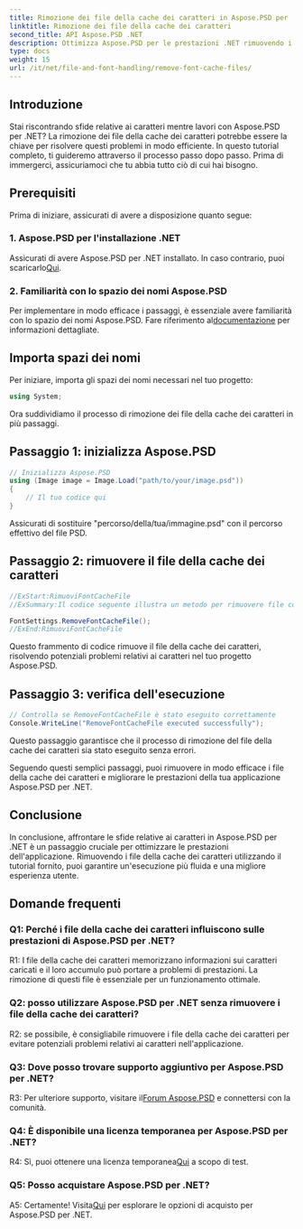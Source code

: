 ```yaml
---
title: Rimozione dei file della cache dei caratteri in Aspose.PSD per .NET
linktitle: Rimozione dei file della cache dei caratteri
second_title: API Aspose.PSD .NET
description: Ottimizza Aspose.PSD per le prestazioni .NET rimuovendo i file della cache dei caratteri. Segui la nostra guida passo passo per un'esecuzione senza intoppi.
type: docs
weight: 15
url: /it/net/file-and-font-handling/remove-font-cache-files/
---
```

## Introduzione

Stai riscontrando sfide relative ai caratteri mentre lavori con Aspose.PSD per .NET? La rimozione dei file della cache dei caratteri potrebbe essere la chiave per risolvere questi problemi in modo efficiente. In questo tutorial completo, ti guideremo attraverso il processo passo dopo passo. Prima di immergerci, assicuriamoci che tu abbia tutto ciò di cui hai bisogno.

## Prerequisiti

Prima di iniziare, assicurati di avere a disposizione quanto segue:

### 1. Aspose.PSD per l'installazione .NET

 Assicurati di avere Aspose.PSD per .NET installato. In caso contrario, puoi scaricarlo[Qui](https://releases.aspose.com/psd/net/).

### 2. Familiarità con lo spazio dei nomi Aspose.PSD

 Per implementare in modo efficace i passaggi, è essenziale avere familiarità con lo spazio dei nomi Aspose.PSD. Fare riferimento al[documentazione](https://reference.aspose.com/psd/net/) per informazioni dettagliate.

## Importa spazi dei nomi

Per iniziare, importa gli spazi dei nomi necessari nel tuo progetto:

```csharp
using System;
```

Ora suddividiamo il processo di rimozione dei file della cache dei caratteri in più passaggi.

## Passaggio 1: inizializza Aspose.PSD

```csharp
// Inizializza Aspose.PSD
using (Image image = Image.Load("path/to/your/image.psd"))
{
    // Il tuo codice qui
}
```

Assicurati di sostituire "percorso/della/tua/immagine.psd" con il percorso effettivo del file PSD.

## Passaggio 2: rimuovere il file della cache dei caratteri

```csharp
//ExStart:RimuoviFontCacheFile
//ExSummary:Il codice seguente illustra un metodo per rimuovere file con la cache dei caratteri caricati.

FontSettings.RemoveFontCacheFile();
//ExEnd:RimuoviFontCacheFile
```

Questo frammento di codice rimuove il file della cache dei caratteri, risolvendo potenziali problemi relativi ai caratteri nel tuo progetto Aspose.PSD.

## Passaggio 3: verifica dell'esecuzione

```csharp
// Controlla se RemoveFontCacheFile è stato eseguito correttamente
Console.WriteLine("RemoveFontCacheFile executed successfully");
```

Questo passaggio garantisce che il processo di rimozione del file della cache dei caratteri sia stato eseguito senza errori.

Seguendo questi semplici passaggi, puoi rimuovere in modo efficace i file della cache dei caratteri e migliorare le prestazioni della tua applicazione Aspose.PSD per .NET.

## Conclusione

In conclusione, affrontare le sfide relative ai caratteri in Aspose.PSD per .NET è un passaggio cruciale per ottimizzare le prestazioni dell'applicazione. Rimuovendo i file della cache dei caratteri utilizzando il tutorial fornito, puoi garantire un'esecuzione più fluida e una migliore esperienza utente.

## Domande frequenti

### Q1: Perché i file della cache dei caratteri influiscono sulle prestazioni di Aspose.PSD per .NET?

R1: I file della cache dei caratteri memorizzano informazioni sui caratteri caricati e il loro accumulo può portare a problemi di prestazioni. La rimozione di questi file è essenziale per un funzionamento ottimale.

### Q2: posso utilizzare Aspose.PSD per .NET senza rimuovere i file della cache dei caratteri?

R2: se possibile, è consigliabile rimuovere i file della cache dei caratteri per evitare potenziali problemi relativi ai caratteri nell'applicazione.

### Q3: Dove posso trovare supporto aggiuntivo per Aspose.PSD per .NET?

 R3: Per ulteriore supporto, visitare il[Forum Aspose.PSD](https://forum.aspose.com/c/psd/34) e connettersi con la comunità.

### Q4: È disponibile una licenza temporanea per Aspose.PSD per .NET?

 R4: Sì, puoi ottenere una licenza temporanea[Qui](https://purchase.aspose.com/temporary-license/) a scopo di test.

### Q5: Posso acquistare Aspose.PSD per .NET?

 A5: Certamente! Visita[Qui](https://purchase.aspose.com/buy) per esplorare le opzioni di acquisto per Aspose.PSD per .NET.